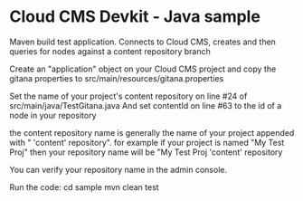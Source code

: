 # Cloud CMS Devkit - Java sample

Maven build test application. Connects to Cloud CMS, creates and then queries for nodes against a content repository branch

Create an "application" object on your Cloud CMS project and copy the gitana properties to src/main/resources/gitana.properties

Set the name of your project's content repository on line #24 of src/main/java/TestGitana.java
And set contentId on line #63 to the id of a node in your repository

the content repository name is generally the name of your project appended with " 'content' repository".
for example if your project is named "My Test Proj" then your repository name will be "My Test Proj 'content' repository

You can verify your repository name in the admin console.

Run the code:
    cd sample
    mvn clean test
